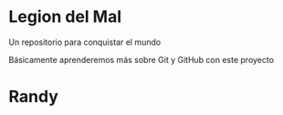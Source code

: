 # Legion del Mal

Un repositorio para conquistar el mundo

Básicamente aprenderemos más sobre Git y GitHub con este proyecto

# Randy
